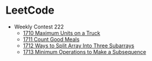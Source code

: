 # LeetCode

- Weekly Contest 222
    - [1710 Maximum Units on a Truck](solution/1710.py)
    - [1711 Count Good Meals](solution/1711.py)
    - [1712 Ways to Split Array Into Three Subarrays](solution/1712.py)
    - [1713 Minimum Operations to Make a Subsequence](solution/1713.py)
